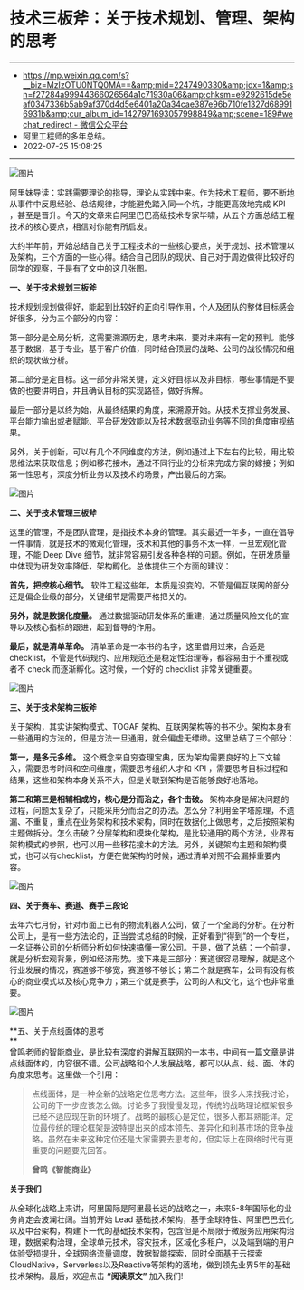 # 技术三板斧：关于技术规划、管理、架构的思考

---

* [https://mp.weixin.qq.com/s?__biz=MzIzOTU0NTQ0MA==&amp;mid=2247490330&amp;idx=1&amp;sn=f27284a99944366026564a1c71930a06&amp;chksm=e9292615de5eaf0347336b5ab9af370d4d5e6401a20a34cae387e96b710fe1327d689916931b&amp;cur_album_id=1427971693057998849&amp;scene=189#wechat_redirect - 微信公众平台](https://mp.weixin.qq.com/s?__biz=MzIzOTU0NTQ0MA==&mid=2247490330&idx=1&sn=f27284a99944366026564a1c71930a06&chksm=e9292615de5eaf0347336b5ab9af370d4d5e6401a20a34cae387e96b710fe1327d689916931b&cur_album_id=1427971693057998849&scene=189#wechat_redirect)
* 阿里工程师的多年总结。
* 2022-07-25 15:08:25

---

![图片](640-20220725150825-xqy9pto)

阿里妹导读：实践需要理论的指导，理论从实践中来。作为技术工程师，要不断地从事件中反思经验、总结规律，才能避免踏入同一个坑，才能更高效地完成 KPI ，甚至是晋升。今天的文章来自阿里巴巴高级技术专家毕啸，从五个方面总结工程技术的核心要点，相信对你能有所启发。

大约半年前，开始总结自己关于工程技术的一些核心要点，关于规划、技术管理以及架构，三个方面的一些心得。结合自己团队的现状、自己对于周边做得比较好的同学的观察，于是有了文中的这几张图。

**一、关于技术规划三板斧**

技术规划规划做得好，能起到比较好的正向引导作用，个人及团队的整体目标感会好很多，分为三个部分的内容：

第一部分是全局分析，这需要溯源历史，思考未来，要对未来有一定的预判。能够基于数据，基于专业，基于客户价值，同时结合顶层的战略、公司的战役情况和组织的现状做分析。

第二部分是定目标。这一部分非常关键，定义好目标以及非目标，哪些事情是不要做的也要讲明白，并且确认目标的实现路径，做好拆解。

最后一部分是以终为始，从最终结果的角度，来溯源开始。从技术支撑业务发展、平台能力输出或者赋能、平台研发效能以及技术数据驱动业务等不同的角度审视结果。

另外，关于创新，可以有几个不同维度的方法，例如通过上下左右的比较，用比较思维法来获取信息；例如移花接木，通过不同行业的分析来完成方案的嫁接；例如第一性思考，深度分析业务以及技术的场景，产出最后的方案。

![图片](640-20220725150825-ovdw2pj)

**二、关于技术管理三板斧**

这里的管理，不是团队管理，是指技术本身的管理。其实最近一年多，一直在倡导一件事情，就是技术的微观化管理，技术和其他的事务不太一样，一旦宏观化管理，不能 Deep Dive 细节，就非常容易引发各种各样的问题。例如，在研发质量中体现为研发效率降低，架构孵化。总体提供三个方面的建议：

 **首先，把控核心细节。**  软件工程这些年，本质是没变的。不管是偏互联网的部分还是偏企业级的部分，关键细节是需要严格把关的。

 **另外，就是数据化度量。**  通过数据驱动研发体系的重建，通过质量风险文化的宣导以及核心指标的跟进，起到督导的作用。

 **最后，就是清单革命。**  清单革命是一本书的名字，这里借用过来，合适是 checklist，不管是代码规约、应用规范还是稳定性治理等，都容易由于不重视或者不 check 而逐渐孵化。这时候，一个好的 checklist 非常关键重要。

![图片](640-20220725150825-gch0eau)

**三、关于技术架构三板斧**

关于架构，其实讲架构模式、TOGAF 架构、互联网架构等的书不少。架构本身有一些通用的方法的，但是方法一旦通用，就会偏虚无缥缈。这里总结了三个部分：

 **第一，是多元多维。**  这个概念来自穷查理宝典，因为架构需要良好的上下文输入，需要思考时间和空间维度，需要思考组织人才和 KPI ，需要思考目标过程和结果，这些和架构本身关系不大，但是关联到架构是否能够良好地落地。

 **第二和第三是相辅相成的，核心是分而治之，各个击破。**  架构本身是解决问题的过程，问题太复杂了，只能采用分而治之的办法。怎么分？利用金字塔原理，不遗漏、不重复，重点在业务架构和技术架构，同时在数据化上做思考，之后按照架构主题做拆分。怎么击破？分层架构和模块化架构，是比较通用的两个方法，业界有架构模式的参照，也可以用一些移花接木的方法。另外，关键架构主题和架构模式，也可以有checklist，方便在做架构的时候，通过清单对照不会漏掉重要内容。

![图片](640-20220725150825-lpkub8q)

**四、关于赛车、赛道、赛手三段论**

去年六七月份，针对市面上已有的物流机器人公司，做了一个全局的分析。在分析公司上，是有一些方法论的，正当尝试总结的时候，正好看到“得到”的一个专栏，一名证券公司的分析师分析如何快速搞懂一家公司。于是，做了总结：一个前提，就是分析宏观背景，例如经济形势。接下来是三部分：赛道很容易理解，就是这个行业发展的情况，赛道够不够宽，赛道够不够长；第二个就是赛车，公司有没有核心的商业模式以及核心竞争力；第三个就是赛手，公司的人和文化，这个也非常重要。

![图片](640-20220725150825-8uc2pgj)

**五、关于点线面体的思考  
**  
曾鸣老师的智能商业，是比较有深度的讲解互联网的一本书，中间有一篇文章是讲点线面体的，内容很不错。公司战略和个人发展战略，都可以从点、线、面、体的角度来思考。这里做一个引用：

> 点线面体，是一种全新的战略定位思考方法。这些年，很多人来找我讨论，公司的下一步应该怎么做。讨论多了我慢慢发现，传统的战略理论框架很多已经不适应现在新的环境了。战略的最核心是定位，很多人都耳熟能详。定位最传统的理论框架是波特提出来的成本领先、差异化和利基市场的竞争战略。虽然在未来这种定位还是大家需要去思考的，但实际上在网络时代有更重要的问题要先回答。
>
> **曾鸣《智能商业》**

**关于我们**

从全球化战略上来讲，阿里国际是阿里最长远的战略之一，未来5-8年国际化的业务肯定会波澜壮阔。当前开始 Lead 基础技术架构，基于全球特性、阿里巴巴云化以及中台架构，构建下一代的基础技术架构，包含但是不局限于微服务应用架构治理，数据架构治理，全球单元技术，容灾技术，区域化多租户，以及端到端的用户体验受损提升，全球网络流量调度，数据智能探索，同时全面基于云探索CloudNative，Serverless以及Reactive等架构的落地，做到领先业界5年的基础技术架构。最后，欢迎点击 **“阅读原文”** 加入我们!

